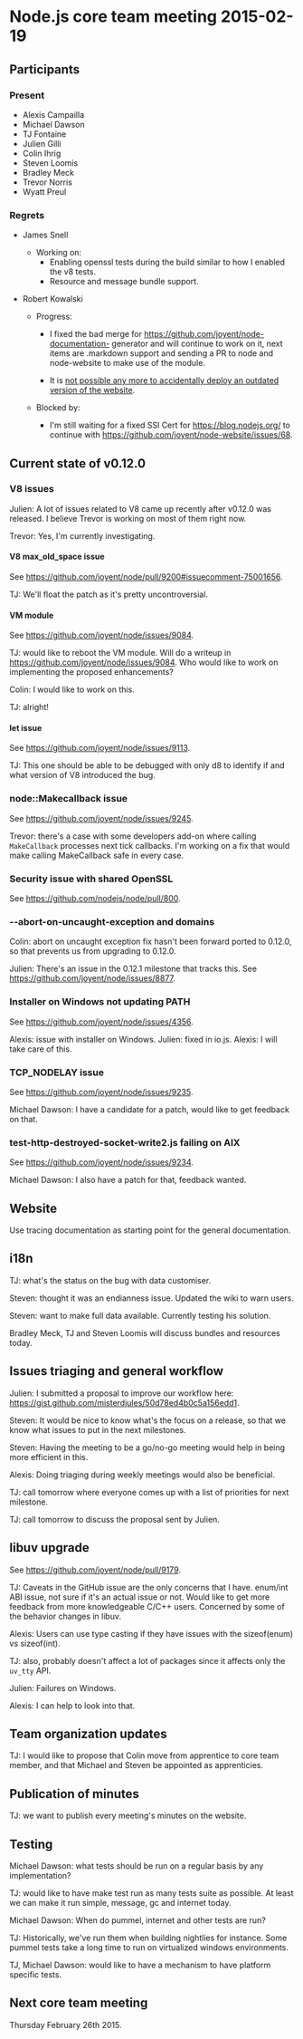 # Node.js core team meeting 2015-02-19

## Participants

### Present

* Alexis Campailla
* Michael Dawson
* TJ Fontaine
* Julien Gilli
* Colin Ihrig
* Steven Loomis
* Bradley Meck
* Trevor Norris
* Wyatt Preul

### Regrets
* James Snell
  * Working on:
    * Enabling openssl tests during the build similar to how I enabled the v8 tests.
    * Resource and message bundle support.

* Robert Kowalski
  * Progress:
    * I fixed the bad merge for https://github.com/joyent/node-documentation-
     generator and will continue to work on it, next items are .markdown
     support and sending a PR to node and node-website to make use of the
     module.

    * It is [not possible any more to accidentally deploy an outdated version of
     the website](https://github.com/joyent/node-website/commit/dc1ab6f2037a9005d7fc44e73001bf9067e25d5b).

  * Blocked by:
    * I'm still waiting for a fixed SSl Cert for https://blog.nodejs.org/ to
    continue with https://github.com/joyent/node-website/issues/68.

## Current state of v0.12.0

### V8 issues

Julien: A lot of issues related to V8 came up recently after v0.12.0 was
released. I believe Trevor is working on most of them right now.

Trevor: Yes, I'm currently investigating.

#### V8 max_old_space issue

See https://github.com/joyent/node/pull/9200#issuecomment-75001656.

TJ: We'll float the patch as it's pretty uncontroversial.

#### VM module

See https://github.com/joyent/node/issues/9084.

TJ: would like to reboot the VM module. Will do a writeup in
https://github.com/joyent/node/issues/9084. Who would like to work on
implementing the proposed enhancements?

Colin: I would like to work on this.

TJ: alright!

#### let issue

See https://github.com/joyent/node/issues/9113.

TJ: This one should be able to be debugged with only d8 to identify if and
what version of V8 introduced the bug.

### node::Makecallback issue

See https://github.com/joyent/node/issues/9245.

Trevor: there's a case with some developers add-on where calling
`MakeCallback` processes next tick callbacks. I'm working on a fix that would
make calling MakeCallback safe in every case.

### Security issue with shared OpenSSL

See https://github.com/nodejs/node/pull/800.

### --abort-on-uncaught-exception and domains

Colin: abort on uncaught exception fix hasn't been forward ported to 0.12.0,
so that prevents us from upgrading to 0.12.0.

Julien: There's an issue in the 0.12.1 milestone that tracks this. See
https://github.com/joyent/node/issues/8877.

### Installer on Windows not updating PATH

See https://github.com/joyent/node/issues/4356.

Alexis: issue with installer on Windows. Julien: fixed in io.js. Alexis: I
will take care of this.

### TCP_NODELAY issue

See https://github.com/joyent/node/issues/9235.

Michael Dawson: I have a candidate for a patch, would like to get feedback on that.

### test-http-destroyed-socket-write2.js failing on AIX

See https://github.com/joyent/node/issues/9234.

Michael Dawson: I also have a patch for that, feedback wanted.

## Website

Use tracing documentation as starting point for the general documentation.

## i18n

TJ: what's the status on the bug with data customiser.

Steven: thought it was an endianness issue. Updated the wiki to warn users.

Steven: want to make full data available. Currently testing his solution.

Bradley Meck, TJ and Steven Loomis will discuss bundles and resources today.

## Issues triaging and general workflow

Julien: I submitted a proposal to improve our workflow here:
https://gist.github.com/misterdjules/50d78ed4b0c5a156edd1.

Steven: It would be nice to know what's the focus on a release, so that we
know what issues to put in the next milestones.

Steven: Having the meeting to be a go/no-go meeting would help in being more
efficient in this.

Alexis: Doing triaging during weekly meetings would also be beneficial.

TJ: call tomorrow where everyone comes up with a list of priorities for next
milestone.

TJ: call tomorrow to discuss the proposal sent by Julien.

## libuv upgrade

See https://github.com/joyent/node/pull/9179.

TJ: Caveats in the GitHub issue are the only concerns that I have. enum/int
ABI issue, not sure if it's an actual issue or not. Would like to get more
feedback from more knowledgeable C/C++ users. Concerned by some of the
behavior changes in libuv.

Alexis: Users can use type casting if they have issues with the sizeof(enum)
vs sizeof(int).

TJ: also, probably doesn't affect a lot of packages since it affects only the
`uv_tty` API.

Julien: Failures on Windows.

Alexis: I can help to look into that.

## Team organization updates

TJ: I would like to propose that Colin move from apprentice to core team
member, and that Michael and Steven be appointed as apprenticies.

## Publication of minutes

TJ: we want to publish every meeting's minutes on the website.

## Testing

Michael Dawson: what tests should be run on a regular basis by any
implementation?

TJ: would like to have make test run as many tests suite as possible. At least
we can make it run simple, message, gc and internet today.

Michael Dawson: When do pummel, internet and other tests are run?

TJ: Historically, we've run them when building nightlies for instance. Some
pummel tests take a long time to run on virtualized windows environments.

TJ, Michael Dawson: would like to have a mechanism to have platform specific
tests.

## Next core team meeting

Thursday February 26th 2015.


